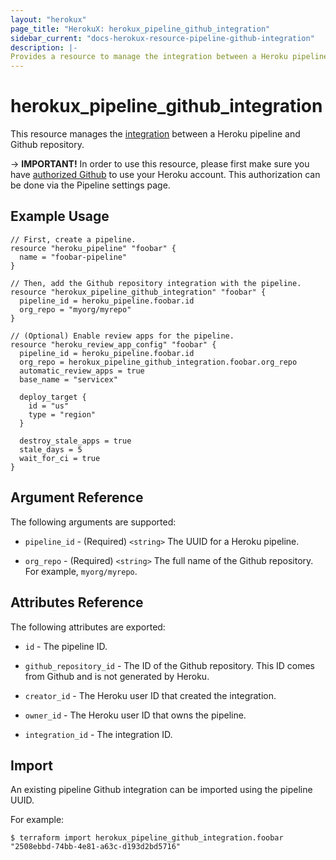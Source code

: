 ```yaml
---
layout: "herokux"
page_title: "HerokuX: herokux_pipeline_github_integration"
sidebar_current: "docs-herokux-resource-pipeline-github-integration"
description: |-
Provides a resource to manage the integration between a Heroku pipeline and Github repository.
---
```


# herokux_pipeline_github_integration

This resource manages the [integration](https://devcenter.heroku.com/articles/github-integration#enabling-github-integration)
between a Heroku pipeline and Github repository.

-> **IMPORTANT!**
In order to use this resource, please first make sure you have [authorized Github](https://devcenter.heroku.com/articles/github-integration#enabling-github-integration)
to use your Heroku account. This authorization can be done via the Pipeline settings page.

## Example Usage

```hcl-terraform
// First, create a pipeline.
resource "heroku_pipeline" "foobar" {
  name = "foobar-pipeline"
}

// Then, add the Github repository integration with the pipeline.
resource "herokux_pipeline_github_integration" "foobar" {
  pipeline_id = heroku_pipeline.foobar.id
  org_repo = "myorg/myrepo"
}

// (Optional) Enable review apps for the pipeline.
resource "heroku_review_app_config" "foobar" {
  pipeline_id = heroku_pipeline.foobar.id
  org_repo = herokux_pipeline_github_integration.foobar.org_repo
  automatic_review_apps = true
  base_name = "servicex"

  deploy_target {
    id = "us"
    type = "region"
  }

  destroy_stale_apps = true
  stale_days = 5
  wait_for_ci = true
}
```

## Argument Reference

The following arguments are supported:

* `pipeline_id` - (Required) `<string>` The UUID for a Heroku pipeline.

* `org_repo` - (Required) `<string>` The full name of the Github repository. For example, `myorg/myrepo`.

## Attributes Reference

The following attributes are exported:

* `id` - The pipeline ID.

* `github_repository_id` - The ID of the Github repository. This ID comes from Github and is not generated by Heroku.

* `creator_id` - The Heroku user ID that created the integration.

* `owner_id` - The Heroku user ID that owns the pipeline.

* `integration_id` - The integration ID.

## Import

An existing pipeline Github integration can be imported using the pipeline UUID.

For example:

```shell script
$ terraform import herokux_pipeline_github_integration.foobar "2508ebbd-74bb-4e81-a63c-d193d2bd5716"
```
